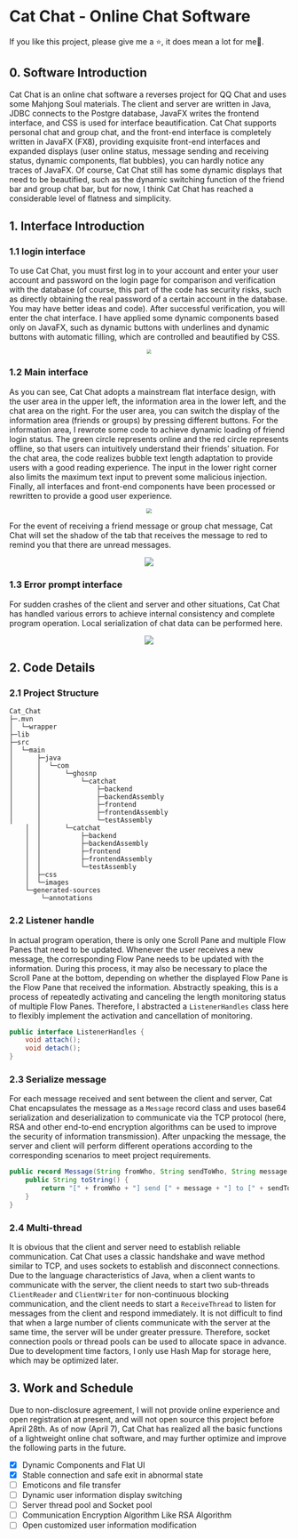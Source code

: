 # Cat Chat - Online Chat Software

If you like this project, please give me a ⭐, it does mean a lot for me🙏.



## 0.	Software Introduction

Cat Chat is an online chat software a reverses project for QQ Chat and uses some Mahjong Soul materials. The client and server are written in Java, JDBC connects to the Postgre database, JavaFX writes the frontend interface, and CSS is used for interface beautification. Cat Chat supports personal chat and group chat, and the front-end interface is completely written in JavaFX (FX8), providing exquisite front-end interfaces and expanded displays (user online status, message sending and receiving status, dynamic components, flat bubbles), you can hardly notice any traces of JavaFX. Of course, Cat Chat still has some dynamic displays that need to be beautified, such as the dynamic switching function of the friend bar and group chat bar, but for now, I think Cat Chat has reached a considerable level of flatness and simplicity.



## 1.	Interface Introduction

### 1.1	login interface

To use Cat Chat, you must first log in to your account and enter your user account and password on the login page for comparison and verification with the database (of course, this part of the code has security risks, such as directly obtaining the real password of a certain account in the database. You may have better ideas and code). After successful verification, you will enter the chat interface. I have applied some dynamic components based only on JavaFX, such as dynamic buttons with underlines and dynamic buttons with automatic filling, which are controlled and beautified by CSS.

<div align="center">
  <img src="https://github.com/Kazawaryu/Cat-Chat-Online-Chat-Software/blob/main/reportImages/Login.gif" style="zoom: 50%;" />
</div>

### 1.2	Main interface

As you can see, Cat Chat adopts a mainstream flat interface design, with the user area in the upper left, the information area in the lower left, and the chat area on the right. For the user area, you can switch the display of the information area (friends or groups) by pressing different buttons. For the information area, I rewrote some code to achieve dynamic loading of friend login status. The green circle represents online and the red circle represents offline, so that users can intuitively understand their friends’ situation. For the chat area, the code realizes bubble text length adaptation to provide users with a good reading experience. The input in the lower right corner also limits the maximum text input to prevent some malicious injection. Finally, all interfaces and front-end components have been processed or rewritten to provide a good user experience.

<div align="center">
  <img src="https://github.com/Kazawaryu/Cat-Chat-Online-Chat-Software/blob/main/reportImages/chat2friend.png" style="zoom: 60%;" />
</div>

For the event of receiving a friend message or group chat message, Cat Chat will set the shadow of the tab that receives the message to red to remind you that there are unread messages.

<div align="center">
  <img src="https://github.com/Kazawaryu/Cat-Chat-Online-Chat-Software/blob/main/reportImages/chat2group.png ">
</div>

### 1.3	Error prompt interface

For sudden crashes of the client and server and other situations, Cat Chat has handled various errors to achieve internal consistency and complete program operation. Local serialization of chat data can be performed here.

<div align="center">
  <img src="https://github.com/Kazawaryu/Cat-Chat-Online-Chat-Software/blob/main/reportImages/exception.png" />
</div>

## 2.	Code Details

### 2.1	Project Structure
```
Cat_Chat
├─.mvn
│  └─wrapper
├─lib
├─src
│  └─main
│      ├─java
│      │  └─com
│      │      └─ghosnp
│      │          └─catchat
│      │              ├─backend
│      │              ├─backendAssembly
│      │              ├─frontend
│      │              ├─frontendAssembly
│      │              └─testAssembly
    │  │      └─catchat
    │  │          ├─backend
    │  │          ├─backendAssembly
    │  │          ├─frontend
    │  │          ├─frontendAssembly
    │  │          └─testAssembly
    │  ├─css
    │  └─images
    └─generated-sources
        └─annotations
```


### 2.2	Listener handle

In actual program operation, there is only one Scroll Pane and multiple Flow Panes that need to be updated. Whenever the user receives a new message, the corresponding Flow Pane needs to be updated with the information. During this process, it may also be necessary to place the Scroll Pane at the bottom, depending on whether the displayed Flow Pane is the Flow Pane that received the information. Abstractly speaking, this is a process of repeatedly activating and canceling the length monitoring status of multiple Flow Panes. Therefore, I abstracted a `ListenerHandles` class here to flexibly implement the activation and cancellation of monitoring.

```java
public interface ListenerHandles {
    void attach();
    void detach();
}
```



### 2.3	Serialize message

For each message received and sent between the client and server, Cat Chat encapsulates the message as a `Message` record class and uses base64 serialization and deserialization to communicate via the TCP protocol (here, RSA and other end-to-end encryption algorithms can be used to improve the security of information transmission). After unpacking the message, the server and client will perform different operations according to the corresponding scenarios to meet project requirements.

```java
public record Message(String fromWho, String sendToWho, String message, Date date) implements Serializable {
    public String toString() {
        return "[" + fromWho + "] send [" + message + "] to [" + sendToWho + "] at [" + date.toString() + "]";
    } 
}
```



### 2.4	Multi-thread

It is obvious that the client and server need to establish reliable communication. Cat Chat uses a classic handshake and wave method similar to TCP, and uses sockets to establish and disconnect connections. Due to the language characteristics of Java, when a client wants to communicate with the server, the client needs to start two sub-threads `ClientReader` and `ClientWriter` for non-continuous blocking communication, and the client needs to start a `ReceiveThread` to listen for messages from the client and respond immediately. It is not difficult to find that when a large number of clients communicate with the server at the same time, the server will be under greater pressure. Therefore, socket connection pools or thread pools can be used to allocate space in advance. Due to development time factors, I only use Hash Map for storage here, which may be optimized later.



## 3.	Work and Schedule

Due to non-disclosure agreement, I will not provide online experience and open registration at present, and will not open source this project before April 28th. As of now (April 7), Cat Chat has realized all the basic functions of a lightweight online chat software, and may further optimize and improve the following parts in the future.

- [x] Dynamic Components and Flat UI
- [x] Stable connection and safe exit in abnormal state
- [ ] Emoticons and file transfer
- [ ] Dynamic user information display switching
- [ ] Server thread pool and Socket pool
- [ ] Communication Encryption Algorithm Like RSA Algorithm
- [ ] Open customized user information modification
